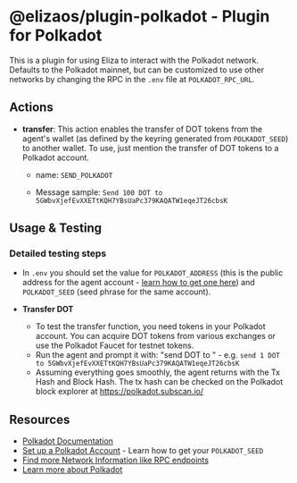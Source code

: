 # @elizaos/plugin-polkadot - Plugin for Polkadot

This is a plugin for using Eliza to interact with the Polkadot network. Defaults
to the Polkadot mainnet, but can be customized to use other networks by changing
the RPC in the `.env` file at `POLKADOT_RPC_URL`.

## Actions

- **transfer**: This action enables the transfer of DOT tokens from the agent's
  wallet (as defined by the keyring generated from `POLKADOT_SEED`) to another
  wallet. To use, just mention the transfer of DOT tokens to a Polkadot account.

  - name: `SEND_POLKADOT`

  - Message sample:
    `Send 100 DOT to 5GWbvXjefEvXXETtKQH7YBsUaPc379KAQATW1eqeJT26cbsK`

## Usage & Testing

### Detailed testing steps

- In `.env` you should set the value for `POLKADOT_ADDRESS` (this is the public
  address for the agent account -
  [learn how to get one here](https://wiki.polkadot.network/docs/learn-account-generation))
  and `POLKADOT_SEED` (seed phrase for the same account).

- **Transfer DOT**
  - To test the transfer function, you need tokens in your Polkadot account. You
    can acquire DOT tokens from various exchanges or use the Polkadot Faucet for
    testnet tokens.
  - Run the agent and prompt it with: "send <AMOUNT> DOT to
    <any other Polkadot account> " - e.g.
    `send 1 DOT to 5GWbvXjefEvXXETtKQH7YBsUaPc379KAQATW1eqeJT26cbsK`
  - Assuming everything goes smoothly, the agent returns with the Tx Hash and
    Block Hash. The tx hash can be checked on the Polkadot block explorer at
    https://polkadot.subscan.io/

## Resources

- [Polkadot Documentation](https://wiki.polkadot.network/)
- [Set up a Polkadot Account](https://wiki.polkadot.network/docs/learn-account-generation) -
  Learn how to get your `POLKADOT_SEED`
- [Find more Network Information like RPC endpoints](https://wiki.polkadot.network/docs/maintain-networks)
- [Learn more about Polkadot](https://polkadot.network/)
